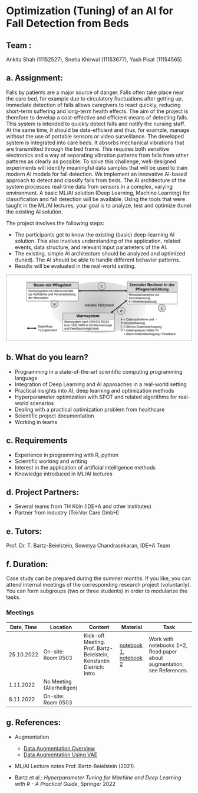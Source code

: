 # Optimization (Tuning) of an AI for Fall Detection from Beds
## Team : 
Ankita Shah (11152527), Sneha Khirwal (11153677), Yash Pisat (11154565)

## a. Assignment:

Falls by patients are a major source of danger.
Falls often take place near the care bed, for example due to circulatory fluctuations after getting up.
Immediate detection of falls allows caregivers to react quickly, reducing short-term suffering and long-term health effects.
The aim of the project is therefore to develop a cost-effective and efficient means of detecting falls.
This system is intended to quickly detect falls and notify the nursing staff.
At the same time, it should be data-efficient and thus, for example, manage without the use of portable sensors or video surveillance.
The developed system is integrated into care beds.
It absorbs mechanical vibrations that are transmitted through the bed frame.
This requires both sensitive electronics and a way of separating vibration patterns from falls from other patterns as clearly as possible.
To solve this challenge, well-designed experiments will identify meaningful data samples that will be used to train modern AI models for fall detection.
We implement an innovative AI-based approach to detect and classify falls from beds.
The AI architecture of the system processes real-time data from sensors in a complex, varying environment.
A basic ML/AI solution (Deep Learning, Machine Learning) for classification and fall detection will be available.
Using the tools that were taught in the ML/AI lectures, your goal is to analyze, test and optimize (tune) the existing AI solution.

The project involves the following steps:
* The participants get to know the existing (basic) deep-learning AI solution.
This also involves understanding of the application, related events, data
structure, and relevant input parameters of the AI.
* The existing, simple AI architecture should be analyzed and optimized
(tuned). The AI should be able to handle different behavior patterns.
* Results will be evaluated in the real-world setting.

![Goal!](Figures/graphic.png)

## b. What do you learn?

* Programming in a state-of-the-art scientific computing programming language
* Integration of Deep Learning and AI approaches in a real-world setting
* Practical insights into AI, deep learning and optimization methods
* Hyperparameter optimization with SPOT and related algorithms for real-world scenarios
* Dealing with a practical optimization problem from healthcare
* Scientific project documentation
* Working in teams

## c. Requirements

* Experience in programming with R, python
* Scientific working and writing
* Interest in the application of artificial intelligence methods
* Knowledge introduced in ML/AI lectures

## d. Project Partners:

* Several teams from TH Köln (IDE+A and other institutes)
* Partner from industry (TekVor Care GmbH)

## e. Tutors:

Prof. Dr. T. Bartz-Beielstein, Sowmya Chandrasekaran, IDE+A Team

## f. Duration:

Case study can be prepared during the summer months.
If you like, you can attend internal meetings of the corresponding research project (voluntarily).
You can form subgroups (two or three students) in order to modularize the tasks.

### Meetings 

| Date, Time | Location           | Content | Material | Task |
| ---------- | --------           | ------- | -------- | ---- |
|25.10.2022 | On-site: Room 0503  | Kick-off Meeting. Prof. Bartz-Beielstein, Konstantin Dietrich: Intro | [notebook 1](./Notebooks/1.%20Logisitc%20Regression.ipynb), [notebook 2](./Notebooks/2.%20Classificator.ipynb)| Work with notebooks 1+2, Read paper about augmentation, see References.
| 1.11.2022  | No Meeting (Allerheiligen) |         |          |
| 8.11.2022  | On-site: Room 0503 |         |          |

## g. References:

* Augmentation
    * [Data Augmentation Overview](./Literature/DataAugmentationTechniquesInTimeSeriesDomain.pdf)
    * [Data Augmentation Using VAE](./Literature/alha19a.pdf)

* ML/AI Lecture notes Prof. Bartz-Beielstein (2021).
* Bartz et al.: *Hyperparameter Tuning for Machine and Deep Learning with R - A Practical Guide*, Springer 2022
